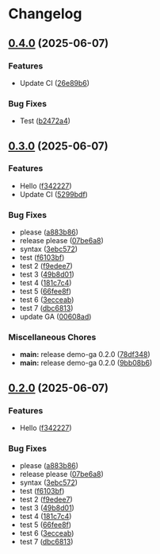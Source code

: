 # Changelog

## [0.4.0](https://github.com/labac-p/demo-ga/compare/0.3.0...0.4.0) (2025-06-07)


### Features

* Update CI ([26e89b6](https://github.com/labac-p/demo-ga/commit/26e89b61d34ec1ad4a048141848b209a0c829e92))


### Bug Fixes

* Test ([b2472a4](https://github.com/labac-p/demo-ga/commit/b2472a43982c948cb882f02ac990e8c81eb3414e))

## [0.3.0](https://github.com/labac-p/demo-ga/compare/0.2.0...0.3.0) (2025-06-07)


### Features

* Hello ([f342227](https://github.com/labac-p/demo-ga/commit/f342227b0ea063eeb6ff5787708d9c0455b5462b))
* Update CI ([5299bdf](https://github.com/labac-p/demo-ga/commit/5299bdf22232947de3f76b27c5e8d0ae7da3902e))


### Bug Fixes

* please ([a883b86](https://github.com/labac-p/demo-ga/commit/a883b8699d416b559769dfc78d5a31f33f5d02d4))
* release please ([07be6a8](https://github.com/labac-p/demo-ga/commit/07be6a880c7c7ef18abd5e13123c781fec27cdf9))
* syntax ([3ebc572](https://github.com/labac-p/demo-ga/commit/3ebc572b9bc648cabbb00f2785fb747cfcc67716))
* test ([f6103bf](https://github.com/labac-p/demo-ga/commit/f6103bfd82655472fd7dbb3e3319f65f45bc827b))
* test 2 ([f9edee7](https://github.com/labac-p/demo-ga/commit/f9edee7f062bf0f651ba4319921feb1371477c00))
* test 3 ([49b8d01](https://github.com/labac-p/demo-ga/commit/49b8d01f2624a285510ad8dbb8115a2dd59826d6))
* test 4 ([181c7c4](https://github.com/labac-p/demo-ga/commit/181c7c4fc13ccbb97478d8cad322da7eeb108cfd))
* test 5 ([66fee8f](https://github.com/labac-p/demo-ga/commit/66fee8ffc9feadedb9a600a6201fed6945dff85a))
* test 6 ([3ecceab](https://github.com/labac-p/demo-ga/commit/3ecceab47799f422d0bb69d448fd0a0577bbd090))
* test 7 ([dbc6813](https://github.com/labac-p/demo-ga/commit/dbc68133bf07870b2c6c687e408a71511fadc847))
* update GA ([00608ad](https://github.com/labac-p/demo-ga/commit/00608ad458aeec2d4d9f1efe542933142c815a49))


### Miscellaneous Chores

* **main:** release demo-ga 0.2.0 ([78df348](https://github.com/labac-p/demo-ga/commit/78df348acc76c146d85809bb44d9c6676c263e2f))
* **main:** release demo-ga 0.2.0 ([9bb08b6](https://github.com/labac-p/demo-ga/commit/9bb08b6c2ebd9ad7618677c99de42dd7942841bf))

## [0.2.0](https://github.com/labac-p/demo-ga/compare/demo-ga-v0.1.0...demo-ga/v0.2.0) (2025-06-07)


### Features

* Hello ([f342227](https://github.com/labac-p/demo-ga/commit/f342227b0ea063eeb6ff5787708d9c0455b5462b))


### Bug Fixes

* please ([a883b86](https://github.com/labac-p/demo-ga/commit/a883b8699d416b559769dfc78d5a31f33f5d02d4))
* release please ([07be6a8](https://github.com/labac-p/demo-ga/commit/07be6a880c7c7ef18abd5e13123c781fec27cdf9))
* syntax ([3ebc572](https://github.com/labac-p/demo-ga/commit/3ebc572b9bc648cabbb00f2785fb747cfcc67716))
* test ([f6103bf](https://github.com/labac-p/demo-ga/commit/f6103bfd82655472fd7dbb3e3319f65f45bc827b))
* test 2 ([f9edee7](https://github.com/labac-p/demo-ga/commit/f9edee7f062bf0f651ba4319921feb1371477c00))
* test 3 ([49b8d01](https://github.com/labac-p/demo-ga/commit/49b8d01f2624a285510ad8dbb8115a2dd59826d6))
* test 4 ([181c7c4](https://github.com/labac-p/demo-ga/commit/181c7c4fc13ccbb97478d8cad322da7eeb108cfd))
* test 5 ([66fee8f](https://github.com/labac-p/demo-ga/commit/66fee8ffc9feadedb9a600a6201fed6945dff85a))
* test 6 ([3ecceab](https://github.com/labac-p/demo-ga/commit/3ecceab47799f422d0bb69d448fd0a0577bbd090))
* test 7 ([dbc6813](https://github.com/labac-p/demo-ga/commit/dbc68133bf07870b2c6c687e408a71511fadc847))
